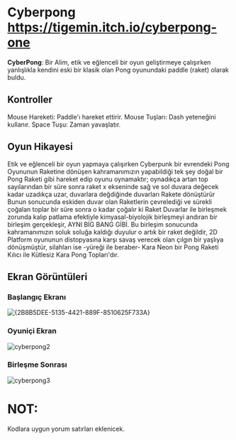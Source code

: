 # Cyberpong https://tigemin.itch.io/cyberpong-one

**CyberPong**: Bir Alim, etik ve eğlenceli bir oyun geliştirmeye çalışırken yanlışlıkla kendini eski bir klasik olan Pong oyunundaki paddle (raket) olarak buldu. 

## Kontroller
Mouse Hareketi: Paddle'ı hareket ettirir. 
Mouse Tuşları: Dash yeteneğini kullanır.
Space Tuşu: Zaman yavaşlatır.

## Oyun Hikayesi
Etik ve eğlenceli bir oyun yapmaya çalışırken Cyberpunk bir evrendeki Pong Oyununun Raketine dönüşen kahramanımızın yapabildiği tek şey doğal bir Pong Raketi gibi hareket edip oyunu oynamaktır; oynadıkça artan top sayılarından bir süre sonra raket x ekseninde sağ ve sol duvara değecek kadar uzadıkça uzar, duvarlara değdiğinde duvarları Rakete dönüştürür Bunun sonucunda eskiden duvar olan Raketlerin çevrelediği ve sürekli çoğalan toplar bir süre sonra o kadar çoğalır ki Raket Duvarlar ile birleşmek zorunda kalıp patlama efektiyle kimyasal-biyolojik birleşmeyi andıran bir birleşim gerçekleşir, AYNI BİG BANG GİBİ. Bu birleşim sonucunda kahramanımızın soluk soluğa kaldığı duyulur o artık bir raket değildir, 2D Platform oyununun distopyasına karşı savaş verecek olan çılgın bir yaşlıya dönüşmüştür, silahları ise -yüreği ile beraber- Kara Neon bir Pong Raketi Kılıcı ile Kütlesiz Kara Pong Topları'dır.

## Ekran Görüntüleri
### Başlangıç Ekranı
![{2B8B5DEE-5135-4421-889F-8510625F733A}](https://github.com/user-attachments/assets/b1750ec7-fff1-47db-b8fd-edf616893555)


### Oyuniçi Ekran
![cyberpong2](https://github.com/user-attachments/assets/3735fd8e-718a-4857-b429-3bfb5763c5ae)

### Birleşme Sonrası
![cyberpong3](https://github.com/user-attachments/assets/b2678efe-57c9-48d8-86a3-71c5205bbcc0)

# NOT:
Kodlara uygun yorum satırları eklenicek.
